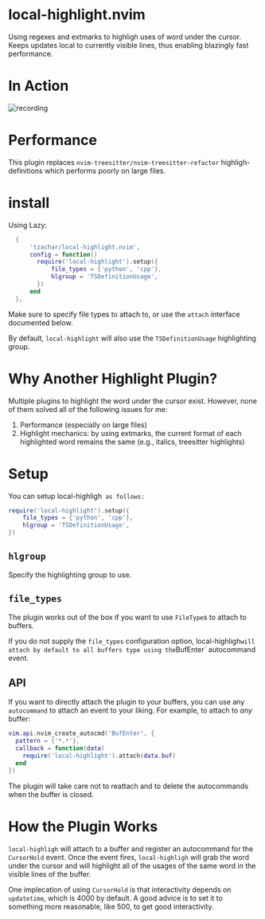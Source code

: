 # local-highlight.nvim

Using regexes and extmarks to highligh uses of word under the cursor.
Keeps updates local to currently visible lines, thus enabling blazingly fast performance.
# In Action

![recording](https://user-images.githubusercontent.com/4946827/217664452-eb79ff0c-fa91-4d24-adcd-519faf4a2785.gif)

# Performance

This plugin replaces `nvim-treesitter/nvim-treesitter-refactor`
highligh-definitions which performs poorly on large files.

# install

Using Lazy:

```lua
  {
      'tzachar/local-highlight.nvim',
      config = function()
        require('local-highlight').setup({
            file_types = {'python', 'cpp'},
            hlgroup = 'TSDefinitionUsage',
        })
      end
  },
```

Make sure to specify file types to attach to, or use the `attach` interface
documented below. 

By default, `local-highlight` will also use the `TSDefinitionUsage` highlighting
group.

# Why Another Highlight Plugin?

Multiple plugins to highlight the word under the cursor exist. However, none of them solved all of the following issues for me:
1. Performance (especially on large files)
2. Highlight mechanics: by using extmarks, the current format of each highlighted word remains the same (e.g., italics, treesitter highlights)

# Setup

You can setup local-highligh` as follows:`

```lua
require('local-highlight').setup({
    file_types = {'python', 'cpp'},
    hlgroup = 'TSDefinitionUsage',
})
```

## `hlgroup`

Specify the highlighting group to use.

## `file_types`

The plugin works out of the box if you want to use `FileType`s to attach to
buffers. 

If you do not supply the `file_types` configuration option, local-highligh` will
attach by default to all buffers type using the `BufEnter` autocommand event.

## API

If you want to directly attach the plugin to your buffers, you can use any
`autocommand` to attach an event to your liking. For
example, to attach to *any* buffer:

```lua
vim.api.nvim_create_autocmd('BufEnter', {
  pattern = {'*.*'},
  callback = function(data)
    require('local-highlight').attach(data.buf)
  end
})
```

The plugin will take care not to reattach and to delete the autocommands when
the buffer is closed.

# How the Plugin Works

`local-highligh` will attach to a buffer and register an autocommand for the
`CursorHold` event. Once the event fires, `local-highligh` will grab the word
under the cursor and will highlight all of the usages of the same word in the
visible lines of the buffer.

One implecation of using `CursorHold` is that interactivity depends on
`updatetime`, which is 4000 by default. A good advice is to set it to something
more reasonable, like 500, to get good interactivity.
